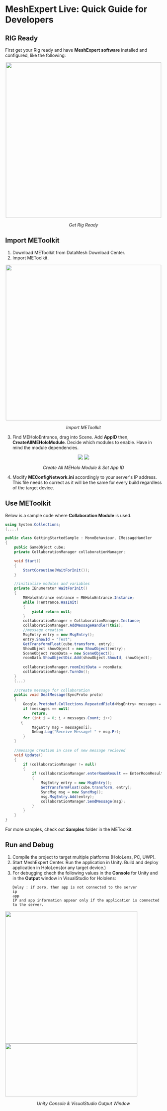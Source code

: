 # MeshExpert Live: Quick Guide for Developers

## RIG Ready

First get your Rig ready and have **MeshExpert software** installed and configured, like the following:

<p align="center">
<img src="https://user-images.githubusercontent.com/7636848/26872303-9d9425d0-4ba8-11e7-8e90-80e7389a41e2.png" width="500">
<p align="center"><em>Get Rig Ready</em></p>
</p>


## Import METoolkit

1. Download METoolkit from DataMesh Download Center.
2. Import METoolkit.

<p align="center">
<img src="https://user-images.githubusercontent.com/26377727/31927182-7359d4ce-b8c5-11e7-92a7-8c2b3dffa84b.png" width="500">
<p align="center"><em>Import METoolkit</em></p>
</p>

3. Find MEHoloEntrance, drag into Scene. Add **AppID** then, 
   **CreateAllMEHoloModule**. Decide which modules to enable. 
   Have in mind the module dependencies.
<p align="center">
<img src="https://user-images.githubusercontent.com/26377727/31932222-539ade72-b8d8-11e7-9908-fae149f5ee0c.png" />
<img src="https://user-images.githubusercontent.com/26377727/31932223-53cced2c-b8d8-11e7-8645-c432767c9ddd.png">
<p align="center"><em>Create All MEHolo Module & Set App ID</em></p>
</p>
   
4. Modify **MEConfigNetwork.ini** accordingly to your server's IP
   address. 
   This file needs to correct as it will be the same for every build
   regardless of the target device.
   
## Use METoolkit
Below is a sample code where **Collaboration Module** is 
used. 

```c#
using System.Collections;
(....)

public class GettingStartedSample : MonoBehaviour, IMessageHandler
{
    public GameObject cube;
    private CollaborationManager collaborationManager;

    void Start()
    {
        StartCoroutine(WaitForInit());
    }

    //initialize modules and variables
    private IEnumerator WaitForInit()
    {
        MEHoloEntrance entrance = MEHoloEntrance.Instance;
        while (!entrance.HasInit)
        {
            yield return null;
        }
        collaborationManager = CollaborationManager.Instance;
        collaborationManager.AddMessageHandler(this);
        //message creation
        MsgEntry entry = new MsgEntry();
        entry.ShowId = "Test";
        GetTransformFloat(cube.transform, entry);
        ShowObject showObject = new ShowObject(entry);
        SceneObject roomData = new SceneObject();
        roomData.ShowObjectDic.Add(showObject.ShowId, showObject);
        
        collaborationManager.roomInitData = roomData;
        collaborationManager.TurnOn();
    }
    (...)   
    
    //create message for collaboration
    public void DealMessage(SyncProto proto)
    {
        Google.Protobuf.Collections.RepeatedField<MsgEntry> messages = proto.SyncMsg.MsgEntry;
        if (messages == null)
            return;
        for (int i = 0; i < messages.Count; i++)
       {
            MsgEntry msg = messages[i];
            Debug.Log("Receive Message! " + msg.Pr);
        }
    }
    
    //message creation in case of new message recieved
    void Update()
    {
        if (collaborationManager != null)
        {
            if (collaborationManager.enterRoomResult == EnterRoomResult.EnterRoomSuccess)
            {
                MsgEntry entry = new MsgEntry();
                GetTransformFloat(cube.transform, entry);
                SyncMsg msg = new SyncMsg();
                msg.MsgEntry.Add(entry);
                collaborationManager.SendMessage(msg);
            }
        }
    }
}
```
For more samples, check out **Samples** folder in the METoolkit.

## Run and Debug

1. Compile the project to target multiple platforms (HoloLens, PC, UWP).
2. Start MeshExpert Center. Run the application in Unity. Build and 
deploy application in HoloLens(or any target device.)
3. For debugging chech the following values in the **Console** for Unity and 
   in the **Output** window in VisualStudio for Hololens: 
   ```
   Delay : if zero, then app is not connected to the server
   ip 
   app
   IP and app information appear only if the application is connected to the server.
   ```
<p align="left">
  <img src="https://user-images.githubusercontent.com/26377727/31928385-8dbec4c8-b8ca-11e7-801f-98ee1f412fc2.png" width="425" />
  <img src="https://user-images.githubusercontent.com/26377727/31928384-8d793110-b8ca-11e7-99dd-605c648509d2.png" width="425" height="170">
  <p align="center"><em>Unity Console & VisualStudio Output Window</em></p>
</p>
